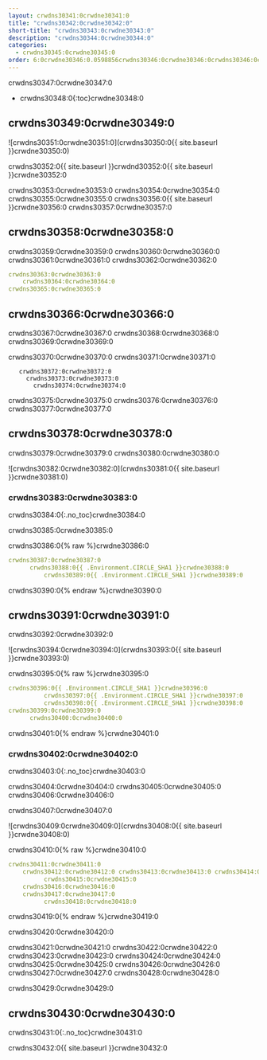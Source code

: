 ```yaml
---
layout: crwdns30341:0crwdne30341:0
title: "crwdns30342:0crwdne30342:0"
short-title: "crwdns30343:0crwdne30343:0"
description: "crwdns30344:0crwdne30344:0"
categories:
  - crwdns30345:0crwdne30345:0
order: 6:0crwdne30346:0.0598856crwdns30346:0crwdne30346:0crwdns30346:0crwdne30346:0
---
```

crwdns30347:0crwdne30347:0

* crwdns30348:0{:toc}crwdne30348:0

## crwdns30349:0crwdne30349:0

![crwdns30351:0crwdne30351:0](crwdns30350:0{{ site.baseurl }}crwdne30350:0)

crwdns30352:0{{ site.baseurl }}crwdnd30352:0{{ site.baseurl }}crwdne30352:0

crwdns30353:0crwdne30353:0 crwdns30354:0crwdne30354:0 crwdns30355:0crwdne30355:0 crwdns30356:0{{ site.baseurl }}crwdne30356:0 crwdns30357:0crwdne30357:0

## crwdns30358:0crwdne30358:0

crwdns30359:0crwdne30359:0 crwdns30360:0crwdne30360:0 crwdns30361:0crwdne30361:0 crwdns30362:0crwdne30362:0

```yaml
crwdns30363:0crwdne30363:0
    crwdns30364:0crwdne30364:0
crwdns30365:0crwdne30365:0          
```

## crwdns30366:0crwdne30366:0

crwdns30367:0crwdne30367:0 crwdns30368:0crwdne30368:0 crwdns30369:0crwdne30369:0

crwdns30370:0crwdne30370:0 crwdns30371:0crwdne30371:0

       crwdns30372:0crwdne30372:0
         crwdns30373:0crwdne30373:0
           crwdns30374:0crwdne30374:0
    

crwdns30375:0crwdne30375:0 crwdns30376:0crwdne30376:0 crwdns30377:0crwdne30377:0

## crwdns30378:0crwdne30378:0

crwdns30379:0crwdne30379:0 crwdns30380:0crwdne30380:0

![crwdns30382:0crwdne30382:0](crwdns30381:0{{ site.baseurl }}crwdne30381:0)

### crwdns30383:0crwdne30383:0

crwdns30384:0{:.no_toc}crwdne30384:0

crwdns30385:0crwdne30385:0

crwdns30386:0{% raw %}crwdne30386:0

```yaml
crwdns30387:0crwdne30387:0
      crwdns30388:0{{ .Environment.CIRCLE_SHA1 }}crwdne30388:0
          crwdns30389:0{{ .Environment.CIRCLE_SHA1 }}crwdne30389:0       
```

crwdns30390:0{% endraw %}crwdne30390:0

## crwdns30391:0crwdne30391:0

crwdns30392:0crwdne30392:0

![crwdns30394:0crwdne30394:0](crwdns30393:0{{ site.baseurl }}crwdne30393:0)

crwdns30395:0{% raw %}crwdne30395:0

```yaml
crwdns30396:0{{ .Environment.CIRCLE_SHA1 }}crwdne30396:0
          crwdns30397:0{{ .Environment.CIRCLE_SHA1 }}crwdne30397:0
          crwdns30398:0{{ .Environment.CIRCLE_SHA1 }}crwdne30398:0                          
crwdns30399:0crwdne30399:0
      crwdns30400:0crwdne30400:0
```

crwdns30401:0{% endraw %}crwdne30401:0

### crwdns30402:0crwdne30402:0

crwdns30403:0{:.no_toc}crwdne30403:0

crwdns30404:0crwdne30404:0 crwdns30405:0crwdne30405:0 crwdns30406:0crwdne30406:0

crwdns30407:0crwdne30407:0

![crwdns30409:0crwdne30409:0](crwdns30408:0{{ site.baseurl }}crwdne30408:0)

crwdns30410:0{% raw %}crwdne30410:0

```yaml
crwdns30411:0crwdne30411:0   
    crwdns30412:0crwdne30412:0 crwdns30413:0crwdne30413:0 crwdns30414:0crwdne30414:0
          crwdns30415:0crwdne30415:0
    crwdns30416:0crwdne30416:0
    crwdns30417:0crwdne30417:0
          crwdns30418:0crwdne30418:0
```

crwdns30419:0{% endraw %}crwdne30419:0

crwdns30420:0crwdne30420:0

crwdns30421:0crwdne30421:0 crwdns30422:0crwdne30422:0 crwdns30423:0crwdne30423:0 crwdns30424:0crwdne30424:0 crwdns30425:0crwdne30425:0 crwdns30426:0crwdne30426:0 crwdns30427:0crwdne30427:0 crwdns30428:0crwdne30428:0

crwdns30429:0crwdne30429:0

## crwdns30430:0crwdne30430:0

crwdns30431:0{:.no_toc}crwdne30431:0

crwdns30432:0{{ site.baseurl }}crwdne30432:0